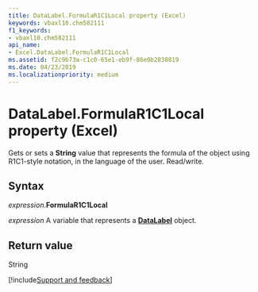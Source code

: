 ```yaml
---
title: DataLabel.FormulaR1C1Local property (Excel)
keywords: vbaxl10.chm582111
f1_keywords:
- vbaxl10.chm582111
api_name:
- Excel.DataLabel.FormulaR1C1Local
ms.assetid: f2c9b73a-c1c0-65e1-eb9f-86e0b2838019
ms.date: 04/23/2019
ms.localizationpriority: medium
---
```



# DataLabel.FormulaR1C1Local property (Excel)

Gets or sets a **String** value that represents the formula of the object using R1C1-style notation, in the language of the user. Read/write.


## Syntax

_expression_.**FormulaR1C1Local**

_expression_ A variable that represents a **[DataLabel](excel.datalabel(object).md)** object.


## Return value

String




[!include[Support and feedback](~/includes/feedback-boilerplate.md)]